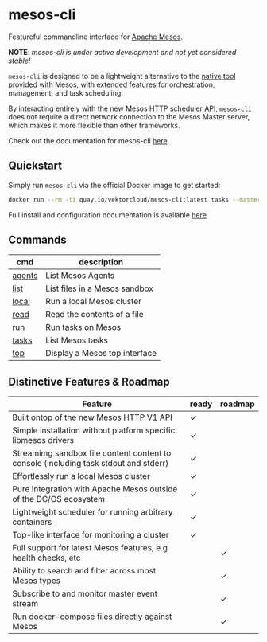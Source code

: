 # mesos-cli

Featureful commandline interface for [Apache Mesos](http://mesos.apache.com).

**NOTE**: *mesos-cli is under active development and not yet considered stable!*

`mesos-cli` is designed to be a lightweight alternative to the [native tool](https://github.com/apache/mesos/tree/master/src/cli) provided with Mesos, with extended features for orchestration, management, and task scheduling.

By interacting entirely with the new Mesos [HTTP scheduler API](http://mesos.apache.org/documentation/latest/scheduler-http-api/), `mesos-cli` does not require a direct network connection to the Mesos Master server, which makes it more flexible than other frameworks.

Check out the documentation for mesos-cli [here](https://vektorlab.github.io/mesos-cli).

## Quickstart
Simply run `mesos-cli` via the official Docker image to get started:
```bash
docker run --rm -ti quay.io/vektorcloud/mesos-cli:latest tasks --master http://your-mesos-server:5050
```
Full install and configuration documentation is available [here](https://vektorlab.github.io/mesos-cli/getting-started/)

## Commands
cmd | description
--- | ---
[agents][usage_agents] | List Mesos Agents
[list][usage_list] | List files in a Mesos sandbox
[local][usage_local] | Run a local Mesos cluster
[read][usage_read] | Read the contents of a file
[run][usage_run] | Run tasks on Mesos
[tasks][usage_tasks] | List Mesos tasks
[top][usage_top] | Display a Mesos top interface

## Distinctive Features & Roadmap

| Feature                                                                             |ready|roadmap|
|-------------------------------------------------------------------------------------|-----|-------|
| Built ontop of the new Mesos HTTP V1 API                                            |✓    |       |
| Simple installation without platform specific libmesos drivers                      |✓    |       |
| Streamimg sandbox file content content to console (including task stdout and stderr)|✓    |       |
| Effortlessly run a local Mesos cluster                                              |✓    |       |
| Pure integration with Apache Mesos outside of the DC/OS ecosystem                   |✓    |       |
| Lightweight scheduler for running arbitrary containers                              |✓    |       |
| Top-like interface for monitoring a cluster                                         |✓    |       |
| Full support for latest Mesos features, e.g health checks, etc                      |     |✓      |
| Ability to search and filter across most Mesos types                                |     |✓      |
| Subscribe to and monitor master event stream                                        |     |✓      |
| Run docker-compose files directly against Mesos                                     |     |✓      |

[usage_agents]: https://vektorlab.github.io/mesos-cli/usage/agents
[usage_list]: https://vektorlab.github.io/mesos-cli/usage/list
[usage_local]: https://vektorlab.github.io/mesos-cli/usage/local
[usage_read]: https://vektorlab.github.io/mesos-cli/usage/read
[usage_run]: https://vektorlab.github.io/mesos-cli/usage/run
[usage_tasks]: https://vektorlab.github.io/mesos-cli/usage/tasks
[usage_top]: https://vektorlab.github.io/mesos-cli/usage/top
